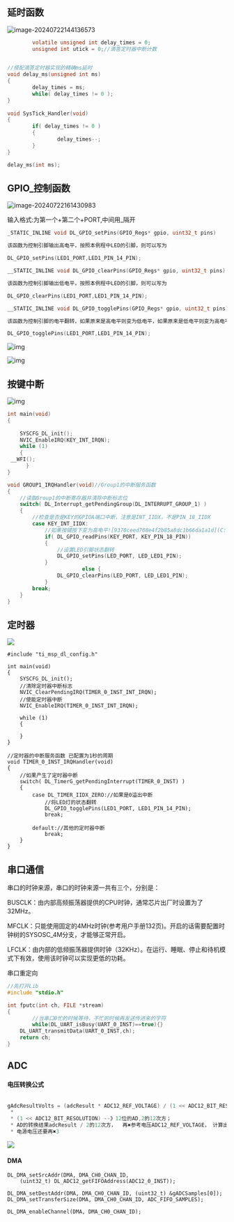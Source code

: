 

## 延时函数

![image-20240722144136573](C:\Users\29592\Desktop\TI资料\MSPM0L1306\image-20240722144136573.png)

```c
 		volatile unsigned int delay_times = 0;
		unsigned int utick = 0;//滴答定时器中断计数
 

//搭配滴答定时器实现的精确ms延时
void delay_ms(unsigned int ms) 
{
        delay_times = ms;
        while( delay_times != 0 );
} 
 
void SysTick_Handler(void)
{
        if( delay_times != 0 )
        {
                delay_times--;
        }
}

delay_ms(int ms);
```



##  GPIO_控制函数

![image-20240722161430983](C:\Users\29592\Desktop\TI资料\MSPM0L1306\image-20240722161430983.png)

输入格式:为第一个+第二个+PORT,中间用_隔开

```c
_STATIC_INLINE void DL_GPIO_setPins(GPIO_Regs* gpio, uint32_t pins)

该函数为控制引脚输出高电平，按照本例程中LED的引脚，则可以写为

DL_GPIO_setPins(LED1_PORT,LED1_PIN_14_PIN);

__STATIC_INLINE void DL_GPIO_clearPins(GPIO_Regs* gpio, uint32_t pins)

该函数为控制引脚输出低电平，按照本例程中LED的引脚，则可以写为

DL_GPIO_clearPins(LED1_PORT,LED1_PIN_14_PIN);

__STATIC_INLINE void DL_GPIO_togglePins(GPIO_Regs* gpio, uint32_t pins)

该函数为控制引脚的电平翻转，如果原来是高电平则变为低电平，如果原来是低电平则变为高电平。按照本例程中LED的引脚，则可以写为

DL_GPIO_togglePins(LED1_PORT,LED1_PIN_14_PIN);

```

![img](C:\Users\29592\Desktop\TI资料\MSPM0L1306\725a72e12f1a425eafe6873dc50cdb8a.png)

![img](C:\Users\29592\Desktop\TI资料\MSPM0L1306\0bded5b6fd314df89f08cbbb5cb2dbc7.png)





## 按键中断

![img](C:\Users\29592\Desktop\TI资料\MSPM0L1306\10c2c7a2a97446aaa1fabfe555d3124e.png)

```c
int main(void)
{
    
    SYSCFG_DL_init();
    NVIC_EnableIRQ(KEY_INT_IRQN);
    while (1) 
    {                        
 __WFI();
	  }
}

void GROUP1_IRQHandler(void)//Group1的中断服务函数
{
    //读取Group1的中断寄存器并清除中断标志位
    switch( DL_Interrupt_getPendingGroup(DL_INTERRUPT_GROUP_1) )
    {
        //检查是否是KEY的GPIOA端口中断，注意是INT_IIDX，不是PIN_18_IIDX 
        case KEY_INT_IIDX:
            //如果按键按下变为高电平![9378ceed708e4f2b85a8dc1b66da1a1d](C:\Users\29592\Desktop\TI资料\MSPM0L1306\9378ceed708e4f2b85a8dc1b66da1a1d.png)
            if( DL_GPIO_readPins(KEY_PORT, KEY_PIN_18_PIN))
            {
                //设置LED引脚状态翻转
                DL_GPIO_setPins(LED_PORT, LED_LED1_PIN);
            }
						else {
                DL_GPIO_clearPins(LED_PORT, LED_LED1_PIN);
            }
        break;
    }
}
```

## 定时器

![](C:\Users\29592\Desktop\TI资料\MSPM0L1306\9378ceed708e4f2b85a8dc1b66da1a1d.png)





```
#include "ti_msp_dl_config.h"
 
int main(void)
{
    SYSCFG_DL_init();
    //清除定时器中断标志
    NVIC_ClearPendingIRQ(TIMER_0_INST_INT_IRQN);
    //使能定时器中断
    NVIC_EnableIRQ(TIMER_0_INST_INT_IRQN);
    
    while (1) 
    {                        
 
    }
}
 
//定时器的中断服务函数 已配置为1秒的周期
void TIMER_0_INST_IRQHandler(void)
{
    //如果产生了定时器中断
    switch( DL_TimerG_getPendingInterrupt(TIMER_0_INST) )
    {
        case DL_TIMER_IIDX_ZERO://如果是0溢出中断
            //将LED灯的状态翻转
            DL_GPIO_togglePins(LED1_PORT, LED1_PIN_14_PIN);
            break;
        
        default://其他的定时器中断
            break;
    }
}
```









## 串口通信

串口的时钟来源，串口的时钟来源一共有三个，分别是：

BUSCLK：由内部高频振荡器提供的CPU时钟，通常芯片出厂时设置为了32MHz。

MFCLK：只能使用固定的4MHz时钟(参考用户手册132页)。开启的话需要配置时钟树的SYSOSC_4M分支，才能够正常开启。

LFCLK：由内部的低频振荡器提供时钟（32KHz）。在运行、睡眠、停止和待机模式下有效，使用该时钟可以实现更低的功耗。



串口重定向


```c
//先打开Lib
#include "stdio.h"

int fputc(int ch, FILE *stream)
{
        //当串口0忙的时候等待，不忙的时候再发送传进来的字符
        while(DL_UART_isBusy(UART_0_INST)==true){}
    DL_UART_transmitData(UART_0_INST,ch);
    return ch;
}
```



## ADC

#### 电压转换公式

```c

gAdcResultVolts = (adcResult * ADC12_REF_VOLTAGE) / (1 << ADC12_BIT_RESOLUTION) * 3;
 *
 * (1 << ADC12_BIT_RESOLUTION) --》12位的AD,2的12次方；
 * AD的转换结果adcResult / 2的12次方，  再✖参考电压ADC12_REF_VOLTAGE， 计算出当前AD的采样对应的电压；
 * 电源电压还要再✖3
```

![](C:\Users\29592\Desktop\TI资料\MSPM0L1306\6HD6R${L3CRXQSA`5RRY7OR.png)

#### DMA

    DL_DMA_setSrcAddr(DMA, DMA_CH0_CHAN_ID,
        (uint32_t) DL_ADC12_getFIFOAddress(ADC12_0_INST));
        
    DL_DMA_setDestAddr(DMA, DMA_CH0_CHAN_ID, (uint32_t) &gADCSamples[0]);
    DL_DMA_setTransferSize(DMA, DMA_CH0_CHAN_ID, ADC_FIFO_SAMPLES);
    
    DL_DMA_enableChannel(DMA, DMA_CH0_CHAN_ID);
